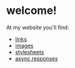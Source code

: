 # welcome!

At my website you'll find:

* [links](/link)
* [images](/images/swan.jpg)
* [stylesheets](/css/main)
* [async responses](/delay)
